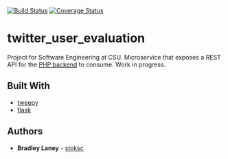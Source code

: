 [![Build Status](https://travis-ci.org/stoksc/twitter-user-evaluation.svg?branch=master)](https://travis-ci.org/stoksc/twitter-user-evaluation)
[![Coverage Status](https://coveralls.io/repos/github/stoksc/twingiems/badge.svg?branch=master)](https://coveralls.io/github/stoksc/twingiems?branch=master)
# twitter_user_evaluation
Project for Software Engineering at CSU. Microservice that exposes a REST API for the [PHP backend](https://github.com/jsofteng/twingiePHP) to consume. Work in progress.

## Built With

* [tweepy](http://docs.tweepy.org/en/v3.5.0/)
* [flask](http://flask.pocoo.org/docs/0.12/)

## Authors

* **Bradley Laney** - [stoksc](https://github.com/stoksc)
